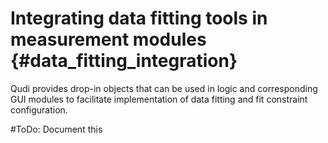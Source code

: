 # Integrating data fitting tools in measurement modules {#data_fitting_integration}
Qudi provides drop-in objects that can be used in logic and corresponding GUI modules to facilitate 
implementation of data fitting and fit constraint configuration.

#ToDo: Document this

